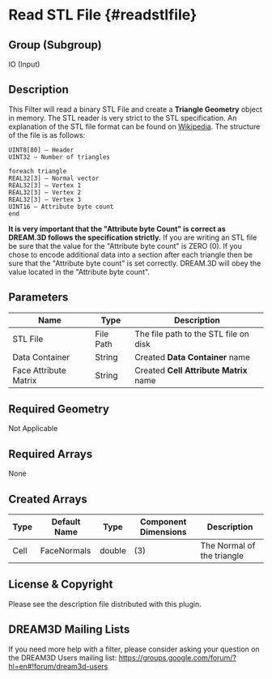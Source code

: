 Read STL File {#readstlfile}
======

## Group (Subgroup) ##
IO (Input)

## Description ##

This Filter will read a binary STL File and create a **Triangle Geometry** object in memory. The STL reader is very strict to the STL specification. An explanation of the STL file format can be found on [Wikipedia](https://en.wikipedia.org/wiki/STL_(file_format)). The structure of the file is as follows:

	UINT8[80] – Header
	UINT32 – Number of triangles

	foreach triangle
	REAL32[3] – Normal vector
	REAL32[3] – Vertex 1
	REAL32[3] – Vertex 2
	REAL32[3] – Vertex 3
	UINT16 – Attribute byte count
	end

**It is very important that the "Attribute byte Count" is correct as DREAM.3D follows the specification strictly.** If you are writing an STL file be sure that the value for the "Attribute byte count" is ZERO (0). If you chose to encode additional data into a section after each triangle then be sure that the "Attribute byte count" is set correctly. DREAM.3D will obey the value located in the "Attribute byte count".

## Parameters ##

| Name | Type | Description |
|------|------|------|
| STL File | File Path  | The file path to the STL file on disk |
| Data Container | String | Created **Data Container** name |
| Face Attribute Matrix | String | Created **Cell Attribute Matrix** name |

## Required Geometry ##
Not Applicable

## Required Arrays ##
None

## Created Arrays ##
| Type | Default Name | Type | Component Dimensions | Description |
|------|--------------|------|----------------------|-------------|
| Cell | FaceNormals  | double | (3) | The Normal of the triangle |


## License & Copyright ##

Please see the description file distributed with this plugin.

## DREAM3D Mailing Lists ##

If you need more help with a filter, please consider asking your question on the DREAM3D Users mailing list:
https://groups.google.com/forum/?hl=en#!forum/dream3d-users


